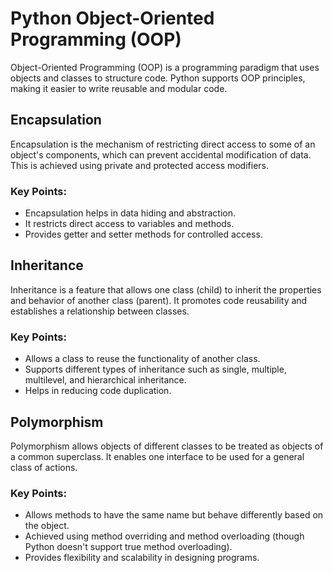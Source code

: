 
# Python Object-Oriented Programming (OOP)

Object-Oriented Programming (OOP) is a programming paradigm that uses objects and classes to structure code. Python supports OOP principles, making it easier to write reusable and modular code.

## Encapsulation
Encapsulation is the mechanism of restricting direct access to some of an object's components, which can prevent accidental modification of data. This is achieved using private and protected access modifiers.

### Key Points:
- Encapsulation helps in data hiding and abstraction.
- It restricts direct access to variables and methods.
- Provides getter and setter methods for controlled access.

## Inheritance
Inheritance is a feature that allows one class (child) to inherit the properties and behavior of another class (parent). It promotes code reusability and establishes a relationship between classes.

### Key Points:
- Allows a class to reuse the functionality of another class.
- Supports different types of inheritance such as single, multiple, multilevel, and hierarchical inheritance.
- Helps in reducing code duplication.

## Polymorphism
Polymorphism allows objects of different classes to be treated as objects of a common superclass. It enables one interface to be used for a general class of actions.

### Key Points:
- Allows methods to have the same name but behave differently based on the object.
- Achieved using method overriding and method overloading (though Python doesn't support true method overloading).
- Provides flexibility and scalability in designing programs.
